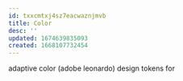 ```yaml
---
id: txxcmtxj4sz7eacwaznjmvb
title: Color
desc: ''
updated: 1674639835093
created: 1668107732454
---
```

adaptive color (adobe leonardo)
design tokens for